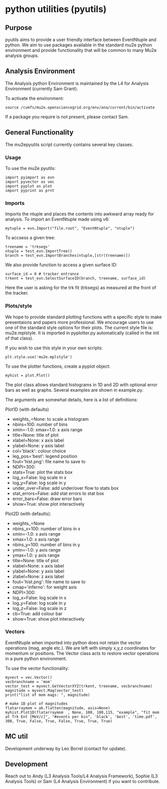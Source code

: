 # python utilities (pyutils)

## Purpose

pyutils aims to provide a user friendly interface between EventNtuple and python. We aim to use packages available in the standard mu2e python environment and provide functionality that will be common to many Mu2e analysis groups.

## Analysis Environment

The Analysis python Environment is maintained by the L4 for Analysis Environment (currently Sam Grant).

To activate the environment:

```
source /cvmfs/mu2e.opensciencegrid.org/env/ana/current/bin/activate
```

If a package you require is not present, please contact Sam.


## General Functionality

The mu2epyutils script currently contains several key classes.

### Usage

To use the mu2e pyutils:

```
import pyimport as evn
import pyvector as vec
import pyplot as plot
import pyprint as prnt
```

### Imports

Imports the ntuple and places the contents into awkward array ready for analysis. To import an EventNtuple made using v6:

```
mytuple = evn.Import("file.root", "EventNtuple", "ntuple")

```
To accsess a given tree:

```
treename = 'trksegs'
ntuple = test_evn.ImportTree()
branch = test_evn.ImportBranches(ntuple,[str(treename)])
```

We also provide function to access a given surface ID:

```
surface_id = 0 # tracker entrance
trkent = test_evn.SelectSurfaceID(branch, treename, surface_id)
```

Here the user is asking for the trk fit (trksegs) as measured at the front of the tracker.

### Plots/style

We hope to provide standard plotting functions with a specific style to make presentaions and papers more professional. We encourage users to use one of the standard style options for their plots. The current style file is: mu2e.mplstyle. It is imported in pyplotter.py automatically (called in the init of that class).

If you wish to use this style in your own scripts:

```
plt.style.use('mu2e.mplstyle')
```

To use the plotter functions, create a pyplot object:

```
myhist = plot.Plot()
```

The plot class allows standard histograms in 1D and 2D with optional error bars as well as graphs. Several examples are shown in example.py.

The arguments are somewhat details, here is a list of definitions:

Plot1D (with defaults)
* weights_=None: to scale a histogram
* nbins=100: number of bins
* xmin=-1.0:  xmax=1.0:  x axis range
* title=None:  title of plot
* xlabel=None:  x axis label
* ylabel=None:  y axis label
* col='black':  colour choice
* leg_pos='best':  legend position
* fout='hist.png':  file name to save to
* NDPI=300: 
* stats=True:  plot the stats box
* log_x=False:  log scale in x
* log_y=False:  log scale in y
* under_over=False:  add under/over flow to stats box
* stat_errors=False:  add stat errors to stat box
* error_bars=False:  draw error bars
* show=True: show plot interactively

Plot2D (with defaults):

* weights_=None
* nbins_x=100:  number of bins in x
* xmin=-1.0:  x axis range
* xmax=1.0:  x axis range
* nbins_y=100:  number of bins in y
* ymin=-1.0:  y axis range
* ymax=1.0: y axis range
* title=None: title of plot
* xlabel=None:  x axis label
* ylabel=None:  y axis label
* zlabel=None:  z axis label
* fout='hist.png': file name to save to
* cmap='inferno':  for weight axis
* NDPI=300:  
* log_x=False: log scale in x
* log_y=False: log scale in y
* log_z=False:  log scale in z
* cb=True: add colour bar
* show=True: show plot interactively


### Vectors

EventNtuple when imported into python does not retain the vector operations (mag, angle etc.). We are left with simply x,y,z coordinates for momentum or positions. The Vector class acts to restore vector operations in a pure python environment.

To use the vector functionality:

```
myvect = vec.Vector()
vecbranchname = 'mom'
vector_test = myvect.GetVectorXYZ(trkent, treename, vecbranchname)
magnitude = myvect.Mag(vector_test)
print("list of mom mags: ", magnitude)

# make 1D plot of magnitudes
flatarraymom = ak.flatten(magnitude, axis=None)
myhist.Plot1D(flatarraymom  , None, 100, 100,115, "example", "fit mom at Trk Ent [MeV/c]", "#events per bin", 'black', 'best', 'time.pdf', 300, True, False, True, False, True, True, True)
```

## MC util

Development underway by Leo Borrel (contact for update).

## Development

Reach out to Andy (L3 Analysis Tools/L4 Analysis Framework), Sophie (L3 Analysis Tools) or Sam (L4 Analysis Environment) if you want to contribute.
